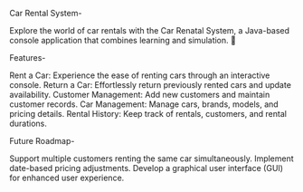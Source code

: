 Car Rental System-

Explore the world of car rentals with the Car Renatal System, a Java-based console application that combines learning and simulation. 🌟

Features-

Rent a Car: Experience the ease of renting cars through an interactive console.
Return a Car: Effortlessly return previously rented cars and update availability.
Customer Management: Add new customers and maintain customer records.
Car Management: Manage cars, brands, models, and pricing details.
Rental History: Keep track of rentals, customers, and rental durations.

Future Roadmap-

Support multiple customers renting the same car simultaneously.
Implement date-based pricing adjustments.
Develop a graphical user interface (GUI) for enhanced user experience.

